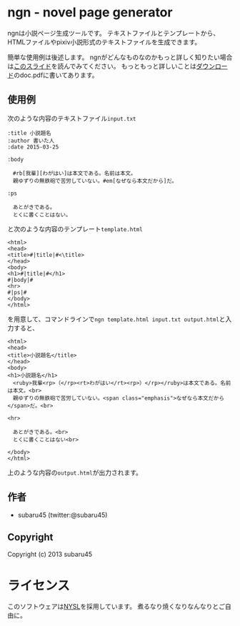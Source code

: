 # ngn - novel page generator

ngnは小説ページ生成ツールです。
テキストファイルとテンプレートから、HTMLファイルやpixiv小説形式のテキストファイルを生成できます。

簡単な使用例は後述します。
ngnがどんなものなのかもっと詳しく知りたい場合は[このスライド](http://www.slideshare.net/sbr45/ngn-45298927)を読んでみてください。
もっともっと詳しいことは[ダウンロード](https://bitbucket.org/subaru45/ngn/downloads)のdoc.pdfに書いてあります。


## 使用例

次のような内容のテキストファイル`input.txt`

    :title 小説題名
    :author 書いた人
    :date 2015-03-25
    
    :body
    
    　#rb[我輩][わがはい]は本文である。名前は本文。
    　親ゆずりの無鉄砲で苦労していない。#em[なぜなら本文だから]だ。
    
    :ps
    
    　あとがきである。
    　とくに書くことはない。

と次のような内容のテンプレート`template.html`

    <html>
    <head>
    <title>#|title|#<\title>
    </head>
    <body>
    <h1>#|title|#</h1>
    #|body|#
    <hr>
    #|ps|#
    </body>
    </html>

を用意して、コマンドラインで`ngn template.html input.txt output.html`と入力すると、

    <html>
    <head>
    <title>小説題名</title>
    </head>
    <body>
    <h1>小説題名</h1>
    　<ruby>我輩<rp>（</rp><rt>わがはい</rt><rp>）</rp></ruby>は本文である。名前は本文。<br>
    　親ゆずりの無鉄砲で苦労していない。<span class="emphasis">なぜなら本文だから</span>だ。<br>
    
    <hr>
    
    　あとがきである。<br>
    　とくに書くことはない<br>
    
    </body>
    </html>

上のような内容の`output.html`が出力されます。


## 作者

* subaru45 (twitter:@subaru45)

## Copyright

Copyright (c) 2013 subaru45

# ライセンス

このソフトウェアは[NYSL](http://www.kmonos.net/nysl/)を採用しています。
煮るなり焼くなりなんなりとご自由に。

